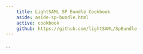 ```yaml
---
    title: LightSAML SP Bundle Cookbook
    aside: aside-sp-bundle.html
    active: cookbook
    github: https://github.com/lightSAML/SpBundle
---
```



...
